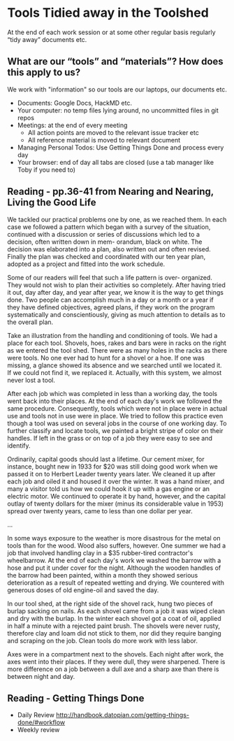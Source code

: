 # Tools Tidied away in the Toolshed

At the end of each work session or at some other regular basis regularly “tidy away” documents etc.

## What are our “tools” and “materials”? How does this apply to us?

We work with "information" so our tools are our laptops, our documents etc.

* Documents: Google Docs, HackMD etc. 
* Your computer: no temp files lying around, no uncommitted files in git repos
* Meetings: at the end of every meeting
  * All action points are moved to the relevant issue tracker etc
  * All reference material is moved to relevant document
* Managing Personal Todos: Use Getting Things Done and process every day
* Your browser: end of day all tabs are closed (use a tab manager like Toby if you need to)


## Reading - pp.36-41 from Nearing and Nearing, Living the Good Life

We tackled our practical problems one by one, as we reached them. In each case we followed a pattern which began with a survey of the situation, continued with a discussion or series of discussions which led to a decision, often written down in mem- orandum, black on white. The decision was elaborated into a plan, also written out and often revised. Finally the plan was checked and coordinated with our ten year plan, adopted as a project and fitted into the work schedule.

Some of our readers will feel that such a life pattern is over- organized. They would not wish to plan their activities so completely. After having tried it out, day after day, and year after year, we know it is the way to get things done. Two people can accomplish much in a day or a month or a year if they have defined objectives, agreed plans, if they work on the program systematically and conscientiously, giving as much attention to details as to the overall plan.

Take an illustration from the handling and conditioning of tools. We had a place for each tool. Shovels, hoes, rakes and bars were in racks on the right as we entered the tool shed. There were as many holes in the racks as there were tools. No one ever had to hunt for a shovel or a hoe. If one was missing, a glance showed its absence and we searched until we located it. If we could not find it, we replaced it. Actually, with this system, we almost never lost a tool.

After each job which was completed in less than a working day, the tools went back into their places. At the end of each day's work we followed the same procedure. Consequently, tools which were not in place were in actual use and tools not in use were in place. We tried to follow this practice even though a tool was used on several jobs in the course of one working day. To further classify and locate tools, we painted a bright stripe of color on their handles. If left in the grass or on top of a job they were easy to see and identify.

Ordinarily, capital goods should last a lifetime. Our cement mixer, for instance, bought new in 1933 for $20 was still doing good work when we passed it on to Herbert Leader twenty years later. We cleaned it up after each job and oiled it and housed it over the winter. It was a hand mixer, and many a visitor told us how we could hook it up with a gas engine or an electric motor. We continued to operate it by hand, however, and the capital outlay of twenty dollars for the mixer (minus its considerable value in 1953) spread over twenty years, came to less than one dollar per year.

…

In some ways exposure to the weather is more disastrous for the metal on tools than for the wood. Wood also suffers, however. One summer we had a job that involved handling clay in a $35 rubber-tired contractor's wheelbarrow. At the end of each day's work we washed the barrow with a hose and put it under cover for the night. Although the wooden handles of the barrow had been painted, within a month they showed serious deterioration as a result of repeated wetting and drying. We countered with generous doses of old engine-oil and saved the day.

In our tool shed, at the right side of the shovel rack, hung two pieces of burlap sacking on nails. As each shovel came from a job it was wiped clean and dry with the burlap. In the winter each shovel got a coat of oil, applied in half a minute with a rejected paint brush. The shovels were never rusty, therefore clay and loam did not stick to them, nor did they require banging and scraping on the job. Clean tools do more work with less labor.

Axes were in a compartment next to the shovels. Each night after work, the axes went into their places. If they were dull, they were sharpened. There is more difference on a job between a dull axe and a sharp axe than there is between night and day.


## Reading - Getting Things Done

* Daily Review http://handbook.datopian.com/getting-things-done/#workflow
* Weekly review

